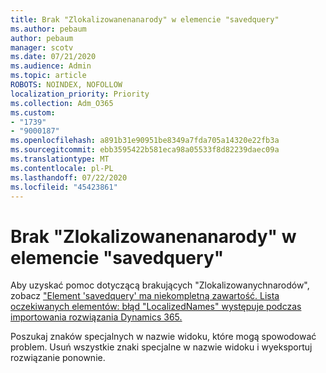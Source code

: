 ```yaml
---
title: Brak "Zlokalizowanenanarody" w elemencie "savedquery"
ms.author: pebaum
author: pebaum
manager: scotv
ms.date: 07/21/2020
ms.audience: Admin
ms.topic: article
ROBOTS: NOINDEX, NOFOLLOW
localization_priority: Priority
ms.collection: Adm_O365
ms.custom:
- "1739"
- "9000187"
ms.openlocfilehash: a891b31e90951be8349a7fda705a14320e22fb3a
ms.sourcegitcommit: ebb3595422b581eca98a05533f8d82239daec09a
ms.translationtype: MT
ms.contentlocale: pl-PL
ms.lasthandoff: 07/22/2020
ms.locfileid: "45423861"
---
```

# <a name="missing-localizednames-in-element-savedquery"></a>Brak "Zlokalizowanenanarody" w elemencie "savedquery"

Aby uzyskać pomoc dotyczącą brakujących "Zlokalizowanychnarodów", zobacz ["Element 'savedquery' ma niekompletną zawartość. Lista oczekiwanych elementów: błąd "LocalizedNames" występuje podczas importowania rozwiązania Dynamics 365.](https://support.microsoft.com/help/4463330/the-element-savedquery-has-incomplete-content-list-of-possible-element)

Poszukaj znaków specjalnych w nazwie widoku, które mogą spowodować problem. Usuń wszystkie znaki specjalne w nazwie widoku i wyeksportuj rozwiązanie ponownie.